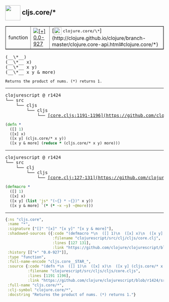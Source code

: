 ## <img width="48px" valign="middle" src="http://i.imgur.com/Hi20huC.png"> cljs.core/\*

 <table border="1">
<tr>
<td>function</td>
<td><a href="https://github.com/cljsinfo/api-refs/tree/0.0-927"><img valign="middle" alt="[+] 0.0-927" src="https://img.shields.io/badge/+-0.0--927-lightgrey.svg"></a> </td>
<td>
[<img height="24px" valign="middle" src="http://i.imgur.com/1GjPKvB.png"> <samp>clojure.core/\*</samp>](http://clojure.github.io/clojure/branch-master/clojure.core-api.html#clojure.core/*)
</td>
</tr>
</table>

 <samp>
(__\*__)<br>
(__\*__ x)<br>
(__\*__ x y)<br>
(__\*__ x y & more)<br>
</samp>

```
Returns the product of nums. (*) returns 1.
```

---

 <pre>
clojurescript @ r1424
└── src
    └── cljs
        └── cljs
            └── <ins>[core.cljs:1191-1196](https://github.com/clojure/clojurescript/blob/r1424/src/cljs/cljs/core.cljs#L1191-L1196)</ins>
</pre>

```clj
(defn *
  ([] 1)
  ([x] x)
  ([x y] (cljs.core/* x y))
  ([x y & more] (reduce * (cljs.core/* x y) more)))
```


---

 <pre>
clojurescript @ r1424
└── src
    └── clj
        └── cljs
            └── <ins>[core.clj:127-131](https://github.com/clojure/clojurescript/blob/r1424/src/clj/cljs/core.clj#L127-L131)</ins>
</pre>

```clj
(defmacro *
  ([] 1)
  ([x] x)
  ([x y] (list 'js* "(~{} * ~{})" x y))
  ([x y & more] `(* (* ~x ~y) ~@more)))
```

---

```clj
{:ns "cljs.core",
 :name "*",
 :signature ["[]" "[x]" "[x y]" "[x y & more]"],
 :shadowed-sources ({:code "(defmacro *\n  ([] 1)\n  ([x] x)\n  ([x y] (list 'js* \"(~{} * ~{})\" x y))\n  ([x y & more] `(* (* ~x ~y) ~@more)))",
                     :filename "clojurescript/src/clj/cljs/core.clj",
                     :lines [127 131],
                     :link "https://github.com/clojure/clojurescript/blob/r1424/src/clj/cljs/core.clj#L127-L131"}),
 :history [["+" "0.0-927"]],
 :type "function",
 :full-name-encode "cljs.core__STAR_",
 :source {:code "(defn *\n  ([] 1)\n  ([x] x)\n  ([x y] (cljs.core/* x y))\n  ([x y & more] (reduce * (cljs.core/* x y) more)))",
          :filename "clojurescript/src/cljs/cljs/core.cljs",
          :lines [1191 1196],
          :link "https://github.com/clojure/clojurescript/blob/r1424/src/cljs/cljs/core.cljs#L1191-L1196"},
 :full-name "cljs.core/*",
 :clj-symbol "clojure.core/*",
 :docstring "Returns the product of nums. (*) returns 1."}

```
